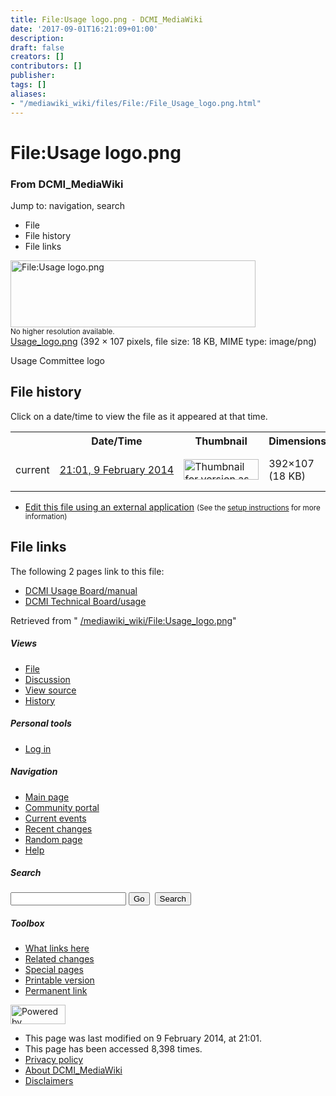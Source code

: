 ```yaml
---
title: File:Usage logo.png - DCMI_MediaWiki
date: '2017-09-01T16:21:09+01:00'
description: 
draft: false
creators: []
contributors: []
publisher: 
tags: []
aliases:
- "/mediawiki_wiki/files/File:/File_Usage_logo.png.html"
---
```


<a id="top"></a>
# File:Usage logo.png

### From DCMI\_MediaWiki

Jump to: navigation, search
<!-- start content -->
- File
- File history
- File links

 [<img alt="File:Usage logo.png" src="/images/a/a7/Usage_logo.png" width="392" height="107">](/mediawiki_wiki/files/Usage_logo.png)  
<small>No higher resolution available.</small>  
 [Usage\_logo.png](/images/a/a7/Usage_logo.png)‎ (392 × 107 pixels, file size: 18 KB, MIME type: image/png)

Usage Committee logo

<!-- 
NewPP limit report
Preprocessor node count: 1/1000000
Post-expand include size: 0/2097152 bytes
Template argument size: 0/2097152 bytes
Expensive parser function count: 0/100
-->
## File history

Click on a date/time to view the file as it appeared at that time.

<table class="wikitable filehistory">
  <tr>
    <td></td>
    <th>Date/Time</th>
    <th>Thumbnail</th>
    <th>Dimensions</th>
    <th>User</th>
    <th>Comment</th>
  </tr>
  <tr>
    <td>current</td>
    <td class="filehistory-selected" style="white-space: nowrap;"><a href="/mediawiki_wiki/files/Usage_logo.png">21:01, 9 February 2014</a></td>
    <td><a href="/images/a/a7/Usage_logo.png"><img alt="Thumbnail for version as of 21:01, 9 February 2014" src="/images/a/a7/Usage_logo.png" width="120" height="33"></a></td>
    <td>392×107 <span style="white-space: nowrap;">(18 KB)</span>
    </td>
    <td>
      <a href="/index.php?title=User:StuartSutton&amp;action=edit&amp;redlink=1" class="new mw-userlink" title="User:StuartSutton (page does not exist)">StuartSutton</a> <span style="white-space: nowrap;"> <span class="mw-usertoollinks">(<a href="/index.php?title=User_talk:StuartSutton&amp;action=edit&amp;redlink=1" class="new" title="User talk:StuartSutton (page does not exist)">Talk</a> | <a href="/index.php/Special:Contributions/StuartSutton" title="Special:Contributions/StuartSutton">contribs</a>)</span></span>
    </td>
    <td> <span class="comment">(Usage Committee logo)</span>
    </td>
  </tr>
</table>

  

- [Edit this file using an external application](/index.php?title=File:Usage_logo.png&action=edit&externaledit=true&mode=file "File:Usage logo.png") <small>(See the <a href="http://www.mediawiki.org/wiki/Manual:External_editors" class="external text" rel="nofollow">setup instructions</a> for more information)</small>

## File links

The following 2 pages link to this file:

- [DCMI Usage Board/manual](/index.php/DCMI_Usage_Board/manual "DCMI Usage Board/manual")
- [DCMI Technical Board/usage](/index.php/DCMI_Technical_Board/usage "DCMI Technical Board/usage")

Retrieved from " [/mediawiki_wiki/File:Usage\_logo.png](/mediawiki_wiki/files/File:/File:Usage_logo.png.html)"

<!-- end content -->

##### Views

- [File](/mediawiki_wiki/files/File:/File:Usage_logo.png.html "View the file page [c]")
- [Discussion](/index.php?title=File_talk:Usage_logo.png&action=edit&redlink=1 "Discussion about the content page [t]")
- [View source](/index.php?title=File:Usage_logo.png&action=edit "This page is protected.
You can view its source [e]")
- [History](/index.php?title=File:Usage_logo.png&action=history "Past revisions of this page [h]")

##### Personal tools

- [Log in](/index.php?title=Special:UserLogin&returnto=File:Usage_logo.png "You are encouraged to log in; however, it is not mandatory [o]")

<script type="text/javascript"> if (window.isMSIE55) fixalpha(); </script>

##### Navigation

- [Main page](/index.php/Main_Page "Visit the main page [z]")
- [Community portal](/index.php/DCMI_MediaWiki:Community_portal "About the project, what you can do, where to find things")
- [Current events](/index.php/DCMI_MediaWiki:Current_events "Find background information on current events")
- [Recent changes](/index.php/Special:RecentChanges "The list of recent changes in the wiki [r]")
- [Random page](/index.php/Special:Random "Load a random page [x]")
- [Help](/index.php/Help:Contents "The place to find out")

##### <label for="searchInput">Search</label>

<form action="/index.php" id="searchform">
				<input type="hidden" name="title" value="Special:Search">
				<input id="searchInput" title="Search DCMI_MediaWiki" accesskey="f" type="search" name="search">
				<input type="submit" name="go" class="searchButton" id="searchGoButton" value="Go" title="Go to a page with this exact name if exists"> 
				<input type="submit" name="fulltext" class="searchButton" id="mw-searchButton" value="Search" title="Search the pages for this text">
			</form>

##### Toolbox

- [What links here](/index.php/Special:WhatLinksHere/File:Usage_logo.png "List of all wiki pages that link here [j]")
- [Related changes](/index.php/Special:RecentChangesLinked/File:Usage_logo.png "Recent changes in pages linked from this page [k]")
- [Special pages](/index.php/Special:SpecialPages "List of all special pages [q]")
- [Printable version](/index.php?title=File:Usage_logo.png&printable=yes "Printable version of this page [p]")
- [Permanent link](/index.php?title=File:Usage_logo.png&oldid=6558 "Permanent link to this revision of the page")

<!-- end of the left (by default at least) column -->

 [<img src="/skins/common/images/poweredby_mediawiki_88x31.png" height="31" width="88" alt="Powered by MediaWiki">](http://www.mediawiki.org/)

- This page was last modified on 9 February 2014, at 21:01.
- This page has been accessed 8,398 times.
- [Privacy policy](/index.php/DCMI_MediaWiki:Privacy_policy "DCMI MediaWiki:Privacy policy")
- [About DCMI\_MediaWiki](/index.php/DCMI_MediaWiki:About "DCMI MediaWiki:About")
- [Disclaimers](/index.php/DCMI_MediaWiki:General_disclaimer "DCMI MediaWiki:General disclaimer")

<script>if (window.runOnloadHook) runOnloadHook();</script><!-- Served in 0.451 secs. -->

